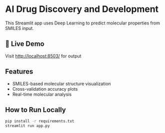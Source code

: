 # AI Drug Discovery and Development

This Streamlit app uses Deep Learning to predict molecular properties from SMILES input.

## 🔗 Live Demo

Visit [http://localhost:8503/](http://localhost:8503/) for output

## Features

- SMILES-based molecular structure visualization
- Cross-validation accuracy plots
- Real-time molecular analysis

## How to Run Locally

```bash
pip install -r requirements.txt
streamlit run app.py
